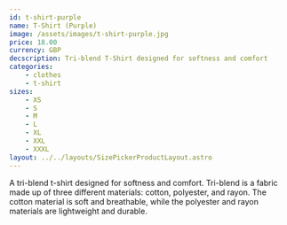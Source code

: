 ```yaml
---
id: t-shirt-purple
name: T-Shirt (Purple)
image: /assets/images/t-shirt-purple.jpg
price: 18.00
currency: GBP
decscription: Tri-blend T-Shirt designed for softness and comfort
categories:
    - clothes
    - t-shirt
sizes:
    - XS
    - S
    - M
    - L
    - XL
    - XXL
    - XXXL
layout: ../../layouts/SizePickerProductLayout.astro
---
```


A tri-blend t-shirt designed for softness and comfort. Tri-blend is a fabric made up of three different materials: cotton, polyester, and rayon. The cotton material is soft and breathable, while the polyester and rayon materials are lightweight and durable.